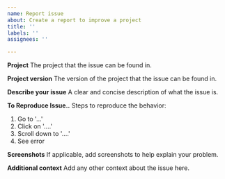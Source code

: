 ```yaml
---
name: Report issue
about: Create a report to improve a project
title: ''
labels: ''
assignees: ''

---
```


**Project**
The project that the issue can be found in.

**Project version**
The version of the project that the issue can be found in.

**Describe your issue**
A clear and concise description of what the issue is.

**To Reproduce Issue..**
Steps to reproduce the behavior:
1. Go to '...'
2. Click on '....'
3. Scroll down to '....'
4. See error

**Screenshots**
If applicable, add screenshots to help explain your problem.

**Additional context**
Add any other context about the issue here.
